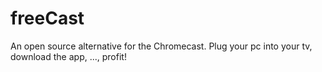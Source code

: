 freeCast
========

An open source alternative for the Chromecast. Plug your pc into your tv, download the app, ..., profit!
